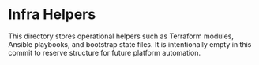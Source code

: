 # Infra Helpers

This directory stores operational helpers such as Terraform modules, Ansible playbooks,
and bootstrap state files. It is intentionally empty in this commit to reserve structure for
future platform automation.
